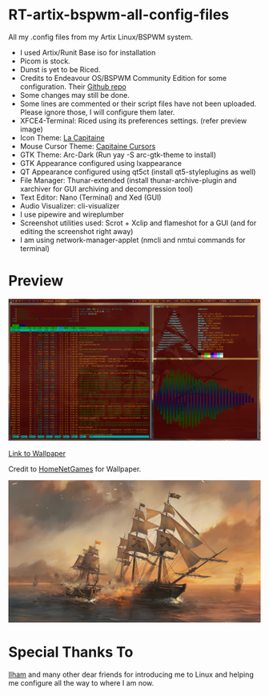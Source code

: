 # RT-artix-bspwm-all-config-files
All my .config files from my Artix Linux/BSPWM system.

- I used Artix/Runit Base iso for installation
- Picom is stock.
- Dunst is yet to be Riced.
- Credits to Endeavour OS/BSPWM Community Edition for some configuration. Their [Github repo](https://github.com/EndeavourOS-Community-Editions/bspwm)
- Some changes may still be done.
- Some lines are commented or their script files have not been uploaded. Please ignore those, I will configure them later.
- XFCE4-Terminal: Riced using its preferences settings. (refer preview image)
- Icon Theme: [La Capitaine](https://store.kde.org/p/1148695/)
- Mouse Cursor Theme: [Capitaine Cursors](https://store.kde.org/p/1148692)
- GTK Theme: Arc-Dark (Run yay -S arc-gtk-theme to install)
- GTK Appearance configured using lxappearance
- QT Appearance configured using qt5ct (install qt5-styleplugins as well)
- File Manager: Thunar-extended (install thunar-archive-plugin and xarchiver for GUI archiving and decompression tool)
- Text Editor: Nano (Terminal) and Xed (GUI)
- Audio Visualizer: cli-visualizer
- I use pipewire and wireplumber
- Screenshot utilities used: Scrot + Xclip and flameshot for a GUI (and for editing the screenshot right away)
- I am using network-manager-applet (nmcli and nmtui commands for terminal)

# Preview

![RT-artix-bspwm-all-config-files](https://raw.githubusercontent.com/Red1922/RT-artix-bspwm-all-config-files/main/Screenshot-2022-06-08_08%3A41%3A08.png)

[Link to Wallpaper](https://raw.githubusercontent.com/Red1922/RT-artix-bspwm-all-config-files/main/pirate.jpg)

Credit to [HomeNetGames](https://www.homenetgames.com/) for Wallpaper.

![RT-artix-bspwm-all-config-files](https://raw.githubusercontent.com/Red1922/RT-artix-bspwm-all-config-files/main/pirate.jpg)

# Special Thanks To

[Ilham](https://github.com/ilhamisbored/bspwm-dotfiles) and many other dear friends for introducing me to Linux and helping me configure all the way to where I am now.
